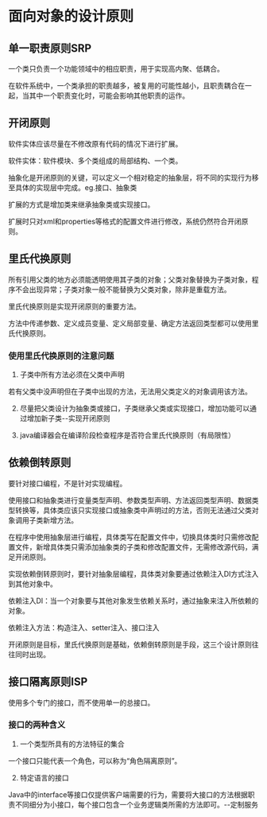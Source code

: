 # 面向对象的设计原则

## 单一职责原则SRP

一个类只负责一个功能领域中的相应职责，用于实现高内聚、低耦合。

在软件系统中，一个类承担的职责越多，被复用的可能性越小，且职责耦合在一起，当其中一个职责变化时，可能会影响其他职责的运作。

## 开闭原则

软件实体应该尽量在不修改原有代码的情况下进行扩展。

软件实体：软件模块、多个类组成的局部结构、一个类。

抽象化是开闭原则的关键，可以定义一个相对稳定的抽象层，将不同的实现行为移至具体的实现层中完成。eg.接口、抽象类

扩展的方式是增加类来继承抽象类或实现接口。

扩展时只对xml和properties等格式的配置文件进行修改，系统仍然符合开闭原则。

## 里氏代换原则

所有引用父类的地方必须能透明使用其子类的对象；父类对象替换为子类对象，程序不会出现异常；子类对象一般不能替换为父类对象，除非是重载方法。

里氏代换原则是实现开闭原则的重要方法。

方法中传递参数、定义成员变量、定义局部变量、确定方法返回类型都可以使用里氏代换原则。

### 使用里氏代换原则的注意问题

1. 子类中所有方法必须在父类中声明

若有父类中没声明但在子类中出现的方法，无法用父类定义的对象调用该方法。

2. 尽量把父类设计为抽象类或接口，子类继承父类或实现接口，增加功能可以通过增加新子类--实现开闭原则

3. java编译器会在编译阶段检查程序是否符合里氏代换原则（有局限性）

## 依赖倒转原则

要针对接口编程，不是针对实现编程。

使用接口和抽象类进行变量类型声明、参数类型声明、方法返回类型声明、数据类型转换等，具体类应该只实现接口或抽象类中声明过的方法，否则无法通过父类对象调用子类新增方法。

在程序中使用抽象层进行编程，具体类写在配置文件中，切换具体类时只需修改配置文件，新增具体类只需添加抽象类的子类和修改配置文件，无需修改源代码，满足开闭原则。

实现依赖倒转原则时，要针对抽象层编程，具体类对象要通过依赖注入DI方式注入到其他对象中。

依赖注入DI：当一个对象要与其他对象发生依赖关系时，通过抽象来注入所依赖的对象。

依赖注入方法：构造注入、setter注入、接口注入

开闭原则是目标，里氏代换原则是基础，依赖倒转原则是手段，这三个设计原则往往同时出现。

## 接口隔离原则ISP

使用多个专门的接口，而不使用单一的总接口。

### 接口的两种含义

1. 一个类型所具有的方法特征的集合

一个接口只能代表一个角色，可以称为“角色隔离原则”。

2. 特定语言的接口

Java中的interface等接口仅提供客户端需要的行为，需要将大接口的方法根据职责不同细分为小接口，每个接口包含一个业务逻辑类所需的方法即可。--定制服务

